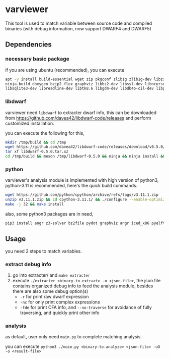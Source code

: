 # varviewer

This tool is used to match variable between source code and compiled binaries (with debug information, now support DWARF4 and DWARF5)

## Dependencies

### necessary basic package

if you are using ubuntu (recommended), you can execute

```sh
apt -y install build-essential wget zip pkgconf zlib1g zlib1g-dev libzstd1 meson \
ninja-build doxygen bzip2 flex graphviz libbz2-dev libssl-dev libncurses5-dev \
libsqlite3-dev libreadline-dev libtk8.6 libgdm-dev libdb4o-cil-dev libpcap-dev
```

### libdwarf

varviewer need `libdwarf` to extracter dwarf info, this can be downloaded from https://github.com/davea42/libdwarf-code/releases and perform customized installation.

you can execute the following for this,
```sh
mkdir /tmp/build && cd /tmp
wget https://github.com/davea42/libdwarf-code/releases/download/v0.5.0/libdwarf-0.5.0.tar.xz && \
tar xf libdwarf-0.5.0.tar.xz
cd /tmp/build && meson /tmp/libdwarf-0.5.0 && ninja && ninja install && ninja test
```

### python

varviewer's analysis module is implemented with high version of python3, python-3.11 is recommended, here's the quick build commands.

```sh
wget https://github.com/python/cpython/archive/refs/tags/v3.11.1.zip
unzip v3.11.1.zip && cd cpython-3.11.1/ && ./configure --enable-optimizations
make -j 32 && make install
```

also, some python3 packages are in need,

```sh
pip3 install angr z3-solver bz2file pydot graphviz angr iced_x86 pyelftools pyinstrument timeout_decorator
```

## Usage

you need 2 steps to match variables.

### extract debug info

1. go into extracter/ and `make extracter`
2. execute `./extracter <binary-to-extract> -o <json-file>`, the json file contains organized debug info to feed the analysis module, besides there are also some debug option(s)
    + `-r` for print raw dwarf expression
    + `-nc` for only print complex expressions
    + `-fde` for print CFA info, and `--no-traverse` for avoidance of fully traversing, and quickly print other info

### analysis

as default, user only need `main.py` to complete matching analysis.

you can execute `python3 ./main.py <binary-to-analyze> <json-file> -uO -o <result-file>`
